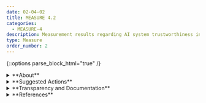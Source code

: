 ```yaml
---
date: 02-04-02
title: MEASURE 4.2
categories:
  - MEASURE-4
description: Measurement results regarding AI system trustworthiness in deployment context(s) and across AI lifecycle are informed by input from domain experts and other relevant AI actors to validate whether the system is performing consistently as intended. Results are documented.
type: Measure
order_number: 2
---
```

{::options parse_block_html="true" /} 


<details>
<summary markdown="span">**About**</summary>      
<br>
Feedback captured from relevant AI Actors can be evaluated in combination with output from Measure 2.5 to 2.11 to determine if the AI system is performing within pre-defined operational limits for validity and reliability, safety, security and resilience, privacy, bias and fairness, explainability and interpretability, and transparency and accountability. This feedback provides an additional layer of insight about AI system performance, including potential misuse or reuse outside of intended settings. 


Insights based on this type of analysis can inform TEVV-based decisions about metrics and related courses of action. 

</details>

<details>
<summary markdown="span">**Suggested Actions**</summary>

- Integrate feedback from end users, operators, and affected individuals and communities from Map function as inputs to assess AI system trustworthiness characteristics. Ensure both positive and negative feedback is being assessed.
- Evaluate feedback in connection with AI system trustworthiness characteristics from Measure 2.5 to 2.11.
- Evaluate feedback regarding end user satisfaction with, and confidence in, AI system performance including whether output is considered valid and reliable, and explainable and interpretable. 
- Identify mechanisms to confirm/support AI system output (e.g. recommendations), and end user perspectives about that output. 
- Measure frequency of AI systems’ override decisions, evaluate and document results, and feed insights back into continual improvement processes. 
- Consult AI actors in impact assessment, human factors and socio-technical tasks to assist with analysis and interpretation of results. 

</details>

<details>
<summary markdown="span">**Transparency and Documentation**</summary>
<br>
**Organizations can document the following:**

- To what extent does the system/entity consistently measure progress towards stated goals and objectives?
- What policies has the entity developed to ensure the use of the AI system is consistent with its stated values and principles?
- To what extent are the model outputs consistent with the entity’s values and principles to foster public trust and equity?
- Given the purpose of the AI, what level of explainability or interpretability is required for how the AI made its determination?
- To what extent can users or parties affected by the outputs of the AI system test the AI system and provide feedback?

**AI Transparency Resources:**

- GAO-21-519SP - Artificial Intelligence: An Accountability Framework for Federal Agencies & Other Entities. [URL](https://www.gao.gov/products/gao-21-519sp)
- Artificial Intelligence Ethics Framework For The Intelligence Community. [URL](https://www.intelligence.gov/artificial-intelligence-ethics-framework-for-the-intelligence-community) 

</details>

<details>
<summary markdown="span">**References**</summary>      
<br>
Batya Friedman, and David G. Hendry. Value Sensitive Design: Shaping Technology with Moral Imagination. Cambridge, MA: The MIT Press, 2019. [URL](https://mitpress.mit.edu/9780262039536/value-sensitive-design/)

Batya Friedman, David G. Hendry, and Alan Borning. “A Survey of Value Sensitive Design Methods.” Foundations and Trends in Human-Computer Interaction 11, no. 2 (November 22, 2017): 63–125. [URL](https://doi.org/10.1561/1100000015)

Steven Umbrello, and Ibo van de Poel. “Mapping Value Sensitive Design onto AI for Social Good Principles.” AI and Ethics 1, no. 3 (February 1, 2021): 283–96. [URL](https://doi.org/10.1007/s43681-021-00038-3)

Karen Boyd. “Designing Up with Value-Sensitive Design: Building a Field Guide for Ethical ML Development.” FAccT '22: 2022 ACM Conference on Fairness, Accountability, and Transparency, June 20, 2022, 2069–82. [URL](https://doi.org/10.1145/3531146.3534626)

Janet Davis and Lisa P. Nathan. “Value Sensitive Design: Applications, Adaptations, and Critiques.” In Handbook of Ethics, Values, and Technological Design, edited by Jeroen van den Hoven, Pieter E. Vermaas, and Ibo van de Poel,  January 1, 2015, 11–40. [URL](https://doi.org/10.1007/978-94-007-6970-0_3)

Ben Shneiderman. Human-Centered AI. Oxford: Oxford University Press, 2022. 

Shneiderman, Ben. “Human-Centered AI.” Issues in Science and Technology 37, no. 2 (2021): 56–61. [URL](https://issues.org/human-centered-ai/)

Shneiderman, Ben. “Tutorial: Human-Centered AI: Reliable, Safe and Trustworthy.” IUI '21 Companion: 26th International Conference on Intelligent User Interfaces - Companion, April 14, 2021, 7–8. [URL](https://doi.org/10.1145/3397482.3453994)

George Margetis, Stavroula Ntoa, Margherita Antona, and Constantine Stephanidis. “Human-Centered Design of Artificial Intelligence.” In Handbook of Human Factors and Ergonomics, edited by Gavriel Salvendy and Waldemar Karwowski, 5th ed., 1085–1106. John Wiley & Sons, 2021. [URL](https://onlinelibrary.wiley.com/doi/10.1002/9781119636113.ch42)

Caitlin Thompson. “Who's Homeless Enough for Housing? In San Francisco, an Algorithm Decides.” Coda, September 21, 2021. [URL](https://www.codastory.com/authoritarian-tech/san-francisco-homeless-algorithm/)

John Zerilli, Alistair Knott, James Maclaurin, and Colin Gavaghan. “Algorithmic Decision-Making and the Control Problem.” Minds and Machines 29, no. 4 (December 11, 2019): 555–78. [URL](https://doi.org/10.1007/s11023-019-09513-7)

Fry, Hannah. Hello World: Being Human in the Age of Algorithms. New York: W.W. Norton & Company, 2018. [URL](https://wwnorton.com/books/Hello-World)

Sasha Costanza-Chock. Design Justice: Community-Led Practices to Build the Worlds We Need. Cambridge: The MIT Press, 2020. [URL](https://direct.mit.edu/books/book/4605/Design-JusticeCommunity-Led-Practices-to-Build-the)

David G. Robinson. Voices in the Code: A Story About People, Their Values, and the Algorithm They Made. New York: Russell Sage Foundation, 2022. [URL](https://www.russellsage.org/publications/voices-code)

Diane Hart, Gabi Diercks-O'Brien, and Adrian Powell. “Exploring Stakeholder Engagement in Impact Evaluation Planning in Educational Development Work.” Evaluation 15, no. 3 (2009): 285–306. [URL](https://doi.org/10.1177/1356389009105882)

Asit Bhattacharyya and Lorne Cummings. “Measuring Corporate Environmental Performance – Stakeholder Engagement Evaluation.” Business Strategy and the Environment 24, no. 5 (2013): 309–25. [URL](https://doi.org/10.1002/bse.1819)

Hendricks, Sharief, Nailah Conrad, Tania S. Douglas, and Tinashe Mutsvangwa. “A Modified Stakeholder Participation Assessment Framework for Design Thinking in Health Innovation.” Healthcare 6, no. 3 (September 2018): 191–96. [URL](https://doi.org/10.1016/j.hjdsi.2018.06.003)

Fernando Delgado, Stephen Yang, Michael Madaio, and Qian Yang. "Stakeholder Participation in AI: Beyond 'Add Diverse Stakeholders and Stir.'" arXiv preprint, submitted November 1, 2021. [URL](https://arxiv.org/abs/2111.01122)

Emanuel Moss, Elizabeth Watkins, Ranjit Singh, Madeleine Clare Elish, and Jacob Metcalf. “Assembling Accountability: Algorithmic Impact Assessment for the Public Interest.” SSRN, July 8, 2021. [URL](https://doi.org/10.2139/ssrn.3877437)

Alexandra Reeve Givens, and Meredith Ringel Morris. “Centering Disability Perspectives in Algorithmic Fairness, Accountability, & Transparency.” FAT* '20: Proceedings of the 2020 Conference on Fairness, Accountability, and Transparency, January 27, 2020, 684-84. [URL](https://doi.org/10.1145/3351095.3375686)

</details>
